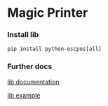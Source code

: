 # Magic Printer
### Install lib
 ```
 pip install python-escpos[all]
 ```

 ### Further docs

[lib documentation](https://python-escpos.readthedocs.io/en/latest/)

[lib example](https://arnon.dk/printing-to-a-pos-5890k-thermal-printer-from-a-raspberry-pi/)
